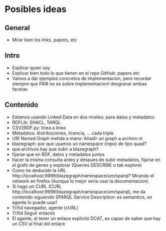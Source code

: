# Posibles ideas

## General

* Mirar bien los links, papers, etc

## Intro

* Explicar quien soy
* Explicar bien todo lo que tienen en el repo GitHub: papers etc
* Vamos a dar ejemplos concretos de implementacion, pero recordar siempre que FAIR no es sobre implementacion! desgranar ambas facetas

## Contenido

* Estamos usando Linked Data en dos niveles: para datos y metadatos
* RDFLib: SHACL, TARQL
* CSV2RDF.py: linea a linea
* Metadatos: distribuciones, licencia, ... cada triple
* URI Named Graph metida a mano: Añadir uri graph a archivo nt
* blazegraph: por que usamos un namespace (repo) de tipo quad?
* que archivos hay que subir a blazegraph?
* fijarse que en RDF, datos y metadatos juntos
* hacer la misma consulta antes y despues de subir metadatos, fijarse en el grafo de genes y explorar (Queries DESCRIBE o tab explore)
* Como he deducido la URL http://localhost:9999/blazegraph/namespace/um/sparql? Mirando el network en firefox (Aunque lo mejor seria usar la documentacion).
* Si hago un CURL (CURL http://localhost:9999/blazegraph/namespace/um/sparql), me da contenido siguiendo SPARQL Service Description: es semantico, un agente lo puede usar!
* Trifid navegador, agente (cURL)
* Trifid Seguir enlaces
* El agente, al tener un enlace explicito DCAT, es capaz de saber que hay un CSV al final del enlace
